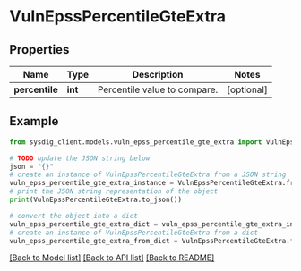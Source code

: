 # VulnEpssPercentileGteExtra


## Properties

Name | Type | Description | Notes
------------ | ------------- | ------------- | -------------
**percentile** | **int** | Percentile value to compare. | [optional] 

## Example

```python
from sysdig_client.models.vuln_epss_percentile_gte_extra import VulnEpssPercentileGteExtra

# TODO update the JSON string below
json = "{}"
# create an instance of VulnEpssPercentileGteExtra from a JSON string
vuln_epss_percentile_gte_extra_instance = VulnEpssPercentileGteExtra.from_json(json)
# print the JSON string representation of the object
print(VulnEpssPercentileGteExtra.to_json())

# convert the object into a dict
vuln_epss_percentile_gte_extra_dict = vuln_epss_percentile_gte_extra_instance.to_dict()
# create an instance of VulnEpssPercentileGteExtra from a dict
vuln_epss_percentile_gte_extra_from_dict = VulnEpssPercentileGteExtra.from_dict(vuln_epss_percentile_gte_extra_dict)
```
[[Back to Model list]](../README.md#documentation-for-models) [[Back to API list]](../README.md#documentation-for-api-endpoints) [[Back to README]](../README.md)


